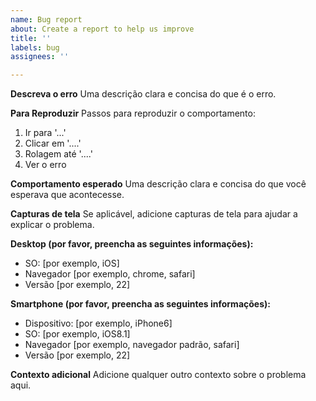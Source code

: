 ```yaml
---
name: Bug report
about: Create a report to help us improve
title: ''
labels: bug
assignees: ''

---
```


**Descreva o erro**
Uma descrição clara e concisa do que é o erro.

**Para Reproduzir**
Passos para reproduzir o comportamento:

1. Ir para '...'
2. Clicar em '....'
3. Rolagem até '....'
4. Ver o erro

**Comportamento esperado**
Uma descrição clara e concisa do que você esperava que acontecesse.

**Capturas de tela**
Se aplicável, adicione capturas de tela para ajudar a explicar o problema.

**Desktop (por favor, preencha as seguintes informações):**

- SO: [por exemplo, iOS]
- Navegador [por exemplo, chrome, safari]
- Versão [por exemplo, 22]

**Smartphone (por favor, preencha as seguintes informações):**

- Dispositivo: [por exemplo, iPhone6]
- SO: [por exemplo, iOS8.1]
- Navegador [por exemplo, navegador padrão, safari]
- Versão [por exemplo, 22]

**Contexto adicional**
Adicione qualquer outro contexto sobre o problema aqui.
